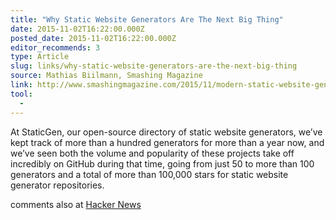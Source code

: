 ```yaml
---
title: "Why Static Website Generators Are The Next Big Thing"
date: 2015-11-02T16:22:00.000Z
posted_date: 2015-11-02T16:22:00.000Z
editor_recommends: 3
type: Article
slug: links/why-static-website-generators-are-the-next-big-thing
source: Mathias Biilmann, Smashing Magazine
link: http://www.smashingmagazine.com/2015/11/modern-static-website-generators-next-big-thing/
tool:
  -
---
```

At StaticGen, our open-source directory of static website generators, we’ve kept track of more than a hundred generators for more than a year now, and we’ve seen both the volume and popularity of these projects take off incredibly on GitHub during that time, going from just 50 to more than 100 generators and a total of more than 100,000 stars for static website generator repositories.

comments also at [Hacker News](https://news.ycombinator.com/item?id=10491873)



